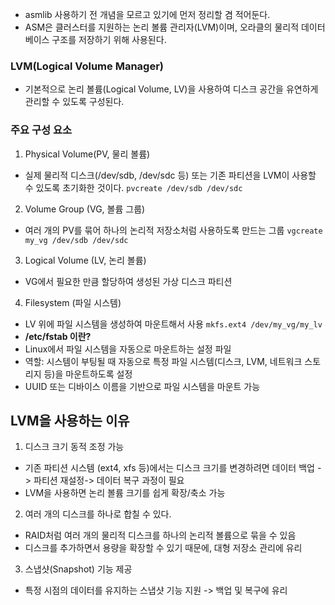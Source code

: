 <ul>
<li>asmlib 사용하기 전 개념을 모르고 있기에 먼저 정리할 겸 적어둔다. </li>
<li>ASM은 클러스터를 지원하는 논리 볼륨 관리자(LVM)이며, 오라클의 물리적 데이터베이스 구조를 저장하기 위해 사용된다.</li>
</ul>
<h3 id="lvmlogical-volume-manager">LVM(Logical Volume Manager)</h3>
<ul>
<li>기본적으로 논리 볼륨(Logical Volume, LV)을 사용하여 디스크 공간을 유연하게 관리할 수 있도록 구성된다.</li>
</ul>
<h3 id="주요-구성-요소">주요 구성 요소</h3>
<ol>
<li>Physical Volume(PV, 물리 볼륨)</li>
</ol>
<ul>
<li>실제 물리적 디스크(/dev/sdb, /dev/sdc 등) 또는 기존 파티션을 LVM이 사용할 수 있도록 초기화한 것이다.
<code>pvcreate /dev/sdb /dev/sdc</code></li>
</ul>
<ol start="2">
<li>Volume Group (VG, 볼륨 그룹)</li>
</ol>
<ul>
<li>여러 개의 PV를 묶어 하나의 논리적 저장소처럼 사용하도록 만드는 그룹
<code>vgcreate my_vg /dev/sdb /dev/sdc</code></li>
</ul>
<ol start="3">
<li>Logical Volume (LV, 논리 볼륨)</li>
</ol>
<ul>
<li>VG에서 필요한 만큼 할당하여 생성된 가상 디스크 파티션</li>
</ul>
<ol start="4">
<li>Filesystem (파일 시스템)</li>
</ol>
<ul>
<li>LV 위에 파일 시스템을 생성하여 마운트해서 사용
<code>mkfs.ext4 /dev/my_vg/my_lv</code></li>
<li><strong>/etc/fstab 이란?</strong></li>
<li>Linux에서 파일 시스템을 자동으로 마운트하는 설정 파일</li>
<li>역할: 시스템이 부팅될 때 자동으로 특정 파일 시스템(디스크, LVM, 네트워크 스토리지 등)을 마운트하도록 설정</li>
<li>UUID 또는 디바이스 이름을 기반으로 파일 시스템을 마운트 가능</li>
</ul>
<h2 id="lvm을-사용하는-이유">LVM을 사용하는 이유</h2>
<ol>
<li>디스크 크기 동적 조정 가능</li>
</ol>
<ul>
<li>기존 파티션 시스템 (ext4, xfs 등)에서는 디스크 크기를 변경하려면 데이터 백업 -&gt; 파티션 재설정-&gt; 데이터 복구 과정이 필요</li>
<li>LVM을 사용하면 논리 볼륨 크기를 쉽게 확장/축소 가능</li>
</ul>
<ol start="2">
<li>여러 개의 디스크를 하나로 합칠 수 있다.</li>
</ol>
<ul>
<li>RAID처럼 여러 개의 물리적 디스크를 하나의 논리적 볼륨으로 묶을 수 있음</li>
<li>디스크를 추가하면서 용량을 확장할 수 있기 때문에, 대형 저장소 관리에 유리</li>
</ul>
<ol start="3">
<li>스냅샷(Snapshot) 기능 제공</li>
</ol>
<ul>
<li>특정 시점의 데이터를 유지하는 스냅샷 기능 지원 -&gt; 백업 및 복구에 유리</li>
</ul>